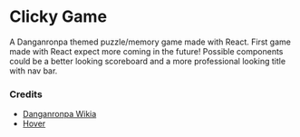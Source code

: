 # Clicky Game

A Danganronpa themed puzzle/memory game made with React. First game made with React expect more coming in the future! Possible components could be a better looking scoreboard and a more professional looking title with nav bar.

### Credits

* [Danganronpa Wikia](http://danganronpa.wikia.com/wiki/)
* [Hover](https://github.com/IanLunn/Hover)